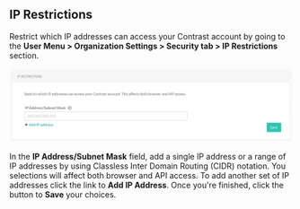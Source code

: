 <!--
title: "IP Restrictions"
description: "Set up IP restrictions"
tags: "organization settings security ip restrictions"
-->


## IP Restrictions 

Restrict which IP addresses can access your Contrast account by going to the **User Menu > Organization Settings > Security tab > IP Restrictions** section. 

<a href="assets/images/Security-ip-restriction.png" rel="lightbox" title="IP restrictions configuration"><img class="thumbnail" src="assets/images/Security-ip-restriction.png"/></a>

In the **IP Address/Subnet Mask** field, add a single IP address or a range of IP addresses by using Classless Inter Domain Routing (CIDR) notation. You selections will affect both browser and API access. To add another set of IP addresses click the link to **Add IP Address**. Once you're finished, click the button to **Save** your choices. 


